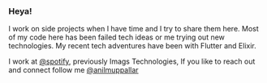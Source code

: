 ### Heya!

I work on side projects when I have time and I try to share them here. Most of my code here has been failed tech ideas or me trying out new technologies. My recent tech adventures have been with Flutter and Elixir. 

I work at [@spotify](https://www.spotify.com/us/), previously Imags Technologies, If you like to reach out and connect follow me [@anilmuppallar](https://twitter.com/anilmuppallar)

<!--
**anilmuppalla/anilmuppalla** is a ✨ _special_ ✨ repository because its `README.md` (this file) appears on your GitHub profile.

Here are some ideas to get you started:

- 🔭 I’m currently working on ...
- 🌱 I’m currently learning ...
- 👯 I’m looking to collaborate on ...
- 🤔 I’m looking for help with ...
- 💬 Ask me about ...
- 📫 How to reach me: ...
- 😄 Pronouns: ...
- ⚡ Fun fact: ...
-->
